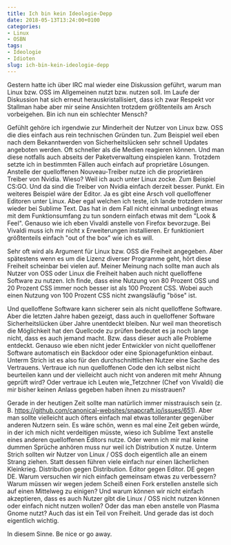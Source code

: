 ```yaml
---
title: Ich bin kein Ideologie-Depp
date: 2018-05-13T13:24:00+0100
categories:
- Linux
- OSBN
tags:
- Ideologie
- Idioten
slug: ich-bin-kein-ideologie-depp
---
```

Gestern hatte ich über IRC mal wieder eine Diskussion geführt, warum man Linux bzw. OSS im Allgemeinen nutzt bzw. nutzen soll. Im Laufe der Diskussion hat sich erneut herauskristallisiert, dass ich zwar Respekt vor Stallman habe aber mir seine Ansichten trotzdem größtenteils am Arsch vorbeigehen. Bin ich nun ein schlechter Mensch?

Gefühlt gehöre ich irgendwie zur Minderheit der Nutzer von Linux bzw. OSS die dies einfach aus rein technischen Gründen tun. Zum Beispiel weil eben nach dem Bekanntwerden von Sicherheitslücken sehr schnell Updates angeboten werden. Oft schneller als die Medien reagieren können. Und man diese notfalls auch abseits der Paketverwaltung einspielen kann. Trotzdem setzte ich in bestimmten Fällen auch einfach auf proprietäre Lösungen. Anstelle der quelloffenen Nouveau-Treiber nutze ich die proprietären Treiber von Nvidia. Wieso? Weil ich auch unter Linux zocke. Zum Beispiel CS:GO. Und da sind die Treiber von Nvidia einfach derzeit besser. Punkt. Ein weiteres Beispiel wäre der Editor. Ja es gibt eine Arsch voll quelloffener Editoren unter Linux. Aber egal welchen ich teste, ich lande trotzdem immer wieder bei Sublime Text. Das hat in dem Fall nicht einmal unbedingt etwas mit dem Funktionsumfang zu tun sondern einfach etwas mit dem "Look &amp; Feel". Genauso wie ich eben Vivaldi anstelle von Firefox bevorzuge. Bei Vivaldi muss ich mir nicht x Erweiterungen installieren. Er funktioniert größtenteils einfach "out of the box" wie ich es will.

Sehr oft wird als Argument für Linux bzw. OSS die Freiheit angegeben. Aber spätestens wenn es um die Lizenz diverser Programme geht, hört diese Freiheit scheinbar bei vielen auf. Meiner Meinung nach sollte man auch als Nutzer von OSS oder Linux die Freiheit haben auch nicht quelloffene Software zu nutzen. Ich finde, dass eine Nutzung von 80 Prozent OSS und 20 Prozent CSS immer noch besser ist als 100 Prozent CSS. Wobei auch einen Nutzung von 100 Prozent CSS nicht zwangsläufig "böse" ist.

Und quelloffene Software kann sicherer sein als nicht quelloffene Software. Aber die letzten Jahre haben gezeigt, dass auch in quelloffener Software Sicherheitslücken über Jahre unentdeckt bleiben. Nur weil man theoretisch die Möglichkeit hat den Quellcode zu prüfen bedeutet es ja noch lange nicht, dass es auch jemand macht. Bzw. dass dieser auch alle Probleme entdeckt. Genauso wie eben nicht jeder Entwickler von nicht quelloffener Software automatisch ein Backdoor oder eine Spionagefunktion einbaut. Unterm Strich ist es also für den durchschnittlichen Nutzer eine Sache des Vertrauens. Vertraue ich nun quelloffenen Code den ich selbst nicht beurteilen kann und der vielleicht auch nicht von anderen mit mehr Ahnung geprüft wird? Oder vertraue ich Leuten wie\_Tetzchner (Chef von Vivaldi) die mir bisher keinen Anlass gegeben haben ihnen zu misstrauen?

Gerade in der heutigen Zeit sollte man natürlich immer misstrauisch sein (z. B. https://github.com/canonical-websites/snapcraft.io/issues/651). Aber man sollte vielleicht auch öfters einfach mal etwas tolleranter gegenüber anderen Nutzern sein. Es wäre schön, wenn es mal eine Zeit geben würde, in der ich mich nicht verdeitigen müsste, wieso ich Sublime Text anstelle eines anderen quelloffenen Editors nutze. Oder wenn ich mir mal keine dummen Sprüche anhören muss nur weil ich Distribution X nutze. Unterm Strich sollten wir Nutzer von Linux / OSS doch eigentlich alle an einem Strang ziehen. Statt dessen führen viele einfach nur einen lächerlichen Kleinkrieg. Distribution gegen Distribution. Editor gegen Editor. DE gegen DE. Warum versuchen wir nich einfach gemeinsam etwas zu verbessern? Warum müssen wir wegen jedem Scheiß einen Fork erstellen anstelle sich auf einen Mittelweg zu einigen? Und warum können wir nicht einfach akzeptieren, dass es auch Nutzer gibt die Linux / OSS nicht nutzen können oder einfach nicht nutzen wollen? Oder das man eben anstelle von Plasma Gnome nutzt? Auch das ist ein Teil von Freiheit. Und gerade das ist doch eigentlich wichtig.

In diesem Sinne. Be nice or go away.
